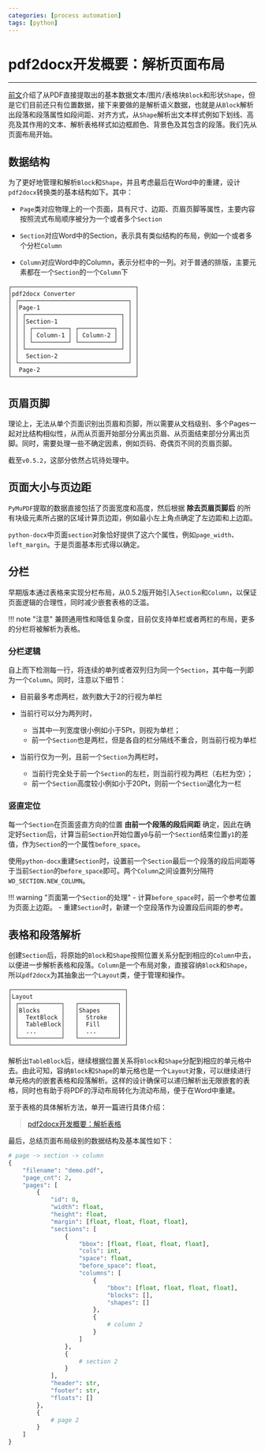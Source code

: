 ```yaml
---
categories: [process automation]
tags: [python]
---
```


# pdf2docx开发概要：解析页面布局


---

[前文](2020-07-14-pdf2docx开发概要：提取文本、图片和形状.md)介绍了从PDF直接提取出的基本数据文本/图片/表格块`Block`和形状`Shape`，但是它们目前还只有位置数据，接下来要做的是解析语义数据，也就是从`Block`解析出段落和段落属性如段间距、对齐方式，从`Shape`解析出文本样式例如下划线、高亮及其作用的文本、解析表格样式如边框颜色、背景色及其包含的段落。我们先从页面布局开始。


## 数据结构

为了更好地管理和解析`Block`和`Shape`，并且考虑最后在Word中的重建，设计`pdf2docx`转换类的基本结构如下。其中：

- `Page`类对应物理上的一个页面，具有尺寸、边距、页眉页脚等属性，主要内容按照流式布局顺序被分为一个或者多个`Section`

- `Section`对应Word中的Section，表示具有类似结构的布局，例如一个或者多个分栏`Column`

- `Column`对应Word中的Column，表示分栏中的一列。对于普通的排版，主要元素都在一个`Section`的一个`Column`下

```
┌───────────────────────────────────┐
│pdf2docx Converter                 │
│ ┌───────────────────────────────┐ │
│ │Page-1                         │ │
│ │ ┌───────────────────────────┐ │ │
│ │ │Section-1                  │ │ │
│ │ │ ┌──────────┐ ┌──────────┐ │ │ │
│ │ │ │ Column-1 │ │ Column-2 │ │ │ │
│ │ │ └──────────┘ └──────────┘ │ │ │
│ │ └───────────────────────────┘ │ │
│ │  Section-2                    │ │
│ └───────────────────────────────┘ │
│  Page-2                           │
└───────────────────────────────────┘
```



## 页眉页脚

理论上，无法从单个页面识别出页眉和页脚，所以需要从文档级别、多个Pages一起对比结构相似性，从而从页面开始部分分离出页眉、从页面结束部分分离出页脚。同时，需要处理一些不确定因素，例如页码、奇偶页不同的页眉页脚。

截至`v0.5.2`，这部分依然占坑待处理中。


## 页面大小与页边距

`PyMuPDF`提取的数据直接包括了页面宽度和高度，然后根据 **除去页眉页脚后** 的所有块级元素所占据的区域计算页边距，例如最小左上角点确定了左边距和上边距。

`python-docx`中页面`section`对象恰好提供了这六个属性，例如`page_width`、`left_margin`。于是页面基本形式得以确定。


## 分栏

早期版本通过表格来实现分栏布局，从0.5.2版开始引入`Section`和`Column`，以保证页面逻辑的合理性，同时减少嵌套表格的泛滥。

!!! note "注意"
    兼顾通用性和降低复杂度，目前仅支持单栏或者两栏的布局，更多的分栏将被解析为表格。

### 分栏逻辑

自上而下检测每一行，将连续的单列或者双列归为同一个`Section`，其中每一列即为一个`Column`。同时，注意以下细节：

- 目前最多考虑两栏，故列数大于2的行视为单栏

- 当前行可以分为两列时，

    - 当其中一列宽度很小例如小于5Pt，则视为单栏；
    - 前一个`Section`也是两栏，但是各自的栏分隔线不重合，则当前行视为单栏

- 当前行仅为一列，且前一个`Section`为两栏时，

    - 当前行完全处于前一个`Section`的左栏，则当前行视为两栏（右栏为空）；
    - 前一个`Section`高度较小例如小于20Pt，则前一个`Section`退化为一栏


### 竖直定位

每一个`Section`在页面竖直方向的位置 **由前一个段落的段后间距** 确定，因此在确定好`Section`后，计算当前`Section`开始位置`y0`与前一个`Section`结束位置`y1`的差值，作为`Section`的一个属性`before_space`。

使用`python-docx`重建`Section`时，设置前一个`Section`最后一个段落的段后间距等于当前`Section`的`before_space`即可。两个`Column`之间设置列分隔符`WD_SECTION.NEW_COLUMN`。


!!! warning "页面第一个`Section`的处理"
    - 计算`before_space`时，前一个参考位置为页面上边距。
    - 重建`Section`时，新建一个空段落作为设置段后间距的参考。


## 表格和段落解析


创建`Section`后，将原始的`Block`和`Shape`按照位置关系分配到相应的`Column`中去，以便进一步解析表格和段落。`Column`是一个布局对象，直接容纳`Block`和`Shape`，所以`pdf2docx`为其抽象出一个`Layout`类，便于管理和操作。

```
┌────────────────────────────────┐
│Layout                          │
│ ┌────────────┐   ┌───────────┐ │
│ │Blocks      │   │Shapes     │ │
│ │  TextBlock │   │  Stroke   │ │
│ │  TableBlock│   │  Fill     │ │
│ │  ...       │   │  ...      │ │
│ └────────────┘   └───────────┘ │
└────────────────────────────────┘
```

解析出`TableBlock`后，继续根据位置关系将`Block`和`Shape`分配到相应的单元格中去。由此可知，容纳`Block`和`Shape`的单元格也是一个`Layout`对象，可以继续进行单元格内的嵌套表格和段落解析。这样的设计确保可以递归解析出无限嵌套的表格，同时也有助于将PDF的浮动布局转化为流动布局，便于在Word中重建。

至于表格的具体解析方法，单开一篇进行具体介绍：

> [pdf2docx开发概要：解析表格](2020-08-15-pdf2docx开发概要：解析表格.md)



最后，总结页面布局级别的数据结构及基本属性如下：

```python
# page -> section -> column
{
    "filename": "demo.pdf",
    "page_cnt": 2,
    "pages": [
        {
            "id": 0,
            "width": float,
            "height": float,
            "margin": [float, float, float, float],
            "sections": [
                {
                    "bbox": [float, float, float, float],
                    "cols": int,
                    "space": float,
                    "before_space": float,
                    "columns": [
                        {
                            "bbox": [float, float, float, float],
                            "blocks": [],
                            "shapes": []
                        },
                        {
                            # column 2
                        }
                    ]
                },
                {
                    # section 2
                }
            ],
            "header": str,
            "footer": str,
            "floats": []
        },
        {
            # page 2
        }
    ]
}
```

